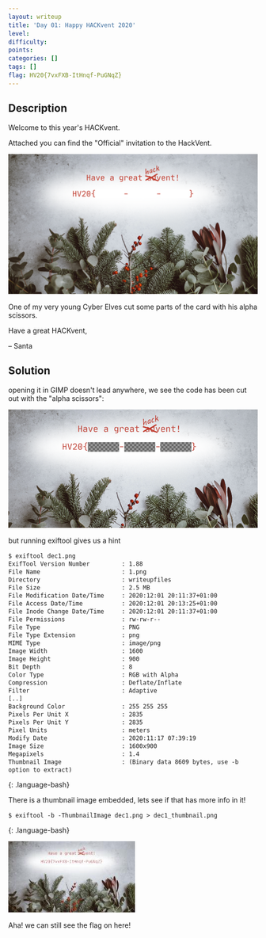 ```yaml
---
layout: writeup
title: 'Day 01: Happy HACKvent 2020'
level:
difficulty:
points:
categories: []
tags: []
flag: HV20{7vxFXB-ItHnqf-PuGNqZ}
---
```

## Description

Welcome to this year's HACKvent.

Attached you can find the "Official" invitation to the HackVent.

![](writeupfiles/dec1.png)

One of my very young Cyber Elves cut some parts of the card with his
alpha scissors.

Have a great HACKvent,

– Santa

## Solution

opening it in GIMP doesn't lead anywhere, we see the code has been cut
out with the "alpha scissors":

![](writeupfiles/dec1_screenshot.png)

but running exiftool gives us a hint

    $ exiftool dec1.png
    ExifTool Version Number         : 1.88
    File Name                       : 1.png
    Directory                       : writeupfiles
    File Size                       : 2.5 MB
    File Modification Date/Time     : 2020:12:01 20:11:37+01:00
    File Access Date/Time           : 2020:12:01 20:13:25+01:00
    File Inode Change Date/Time     : 2020:12:01 20:11:37+01:00
    File Permissions                : rw-rw-r--
    File Type                       : PNG
    File Type Extension             : png
    MIME Type                       : image/png
    Image Width                     : 1600
    Image Height                    : 900
    Bit Depth                       : 8
    Color Type                      : RGB with Alpha
    Compression                     : Deflate/Inflate
    Filter                          : Adaptive
    [..]
    Background Color                : 255 255 255
    Pixels Per Unit X               : 2835
    Pixels Per Unit Y               : 2835
    Pixel Units                     : meters
    Modify Date                     : 2020:11:17 07:39:19
    Image Size                      : 1600x900
    Megapixels                      : 1.4
    Thumbnail Image                 : (Binary data 8609 bytes, use -b option to extract)
{: .language-bash}

There is a thumbnail image embedded, lets see if that has more info in
it!

    $ exiftool -b -ThumbnailImage dec1.png > dec1_thumbnail.png
{: .language-bash}

![](writeupfiles/dec1_thumbnail.png)

Aha! we can still see the flag on here!


